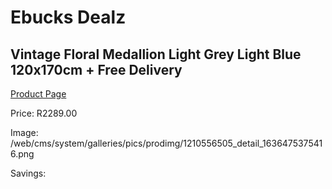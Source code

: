 
# Ebucks Dealz
## Vintage Floral Medallion Light Grey Light Blue 120x170cm + Free Delivery
[Product Page](https://www.ebucks.com/web/shop/productSelected.do?prodId=1210556505&catId=1209942441)

Price: R2289.00

Image: /web/cms/system/galleries/pics/prodimg/1210556505_detail_1636475375416.png

Savings: 


	